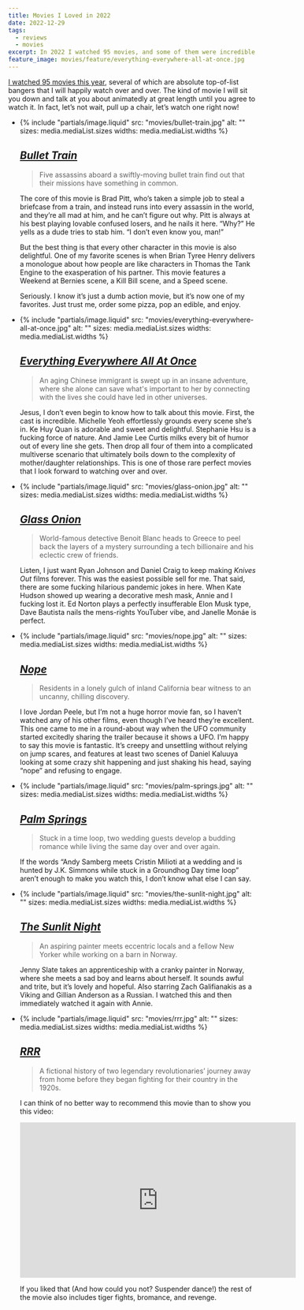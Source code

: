```yaml
---
title: Movies I Loved in 2022
date: 2022-12-29
tags:
  - reviews
  - movies
excerpt: In 2022 I watched 95 movies, and some of them were incredible. Let me tell you about them!
feature_image: movies/feature/everything-everywhere-all-at-once.jpg
---
```


[I watched 95 movies this year](https://letterboxd.com/spaceninja/year/2022/), several of which are absolute top-of-list bangers that I will happily watch over and over. The kind of movie I will sit you down and talk at you about animatedly at great length until you agree to watch it. In fact, let’s not wait, pull up a chair, let’s watch one right now!

<ul class="media-list">
<li class="media-list__item">
<div class="media-list__media">

{% include "partials/image.liquid"
  src: "movies/bullet-train.jpg"
  alt: ""
  sizes: media.mediaList.sizes
  widths: media.mediaList.widths
%}

</div>
<div class="media-list__content">

## [_Bullet Train_](https://www.imdb.com/title/tt12593682/)

> Five assassins aboard a swiftly-moving bullet train find out that their missions have something in common.

The core of this movie is Brad Pitt, who’s taken a simple job to steal a briefcase from a train, and instead runs into every assassin in the world, and they’re all mad at him, and he can’t figure out why. Pitt is always at his best playing lovable confused losers, and he nails it here. “Why?” He yells as a dude tries to stab him. “I don’t even know you, man!”

But the best thing is that every other character in this movie is also delightful. One of my favorite scenes is when Brian Tyree Henry delivers a monologue about how people are like characters in Thomas the Tank Engine to the exasperation of his partner. This movie features a Weekend at Bernies scene, a Kill Bill scene, and a Speed scene.

Seriously. I know it’s just a dumb action movie, but it’s now one of my favorites. Just trust me, order some pizza, pop an edible, and enjoy.

</div>
</li>
<li class="media-list__item">
<div class="media-list__media">

{% include "partials/image.liquid"
  src: "movies/everything-everywhere-all-at-once.jpg"
  alt: ""
  sizes: media.mediaList.sizes
  widths: media.mediaList.widths
%}

</div>
<div class="media-list__content">

## [_Everything Everywhere All At Once_](https://www.imdb.com/title/tt6710474/)

> An aging Chinese immigrant is swept up in an insane adventure, where she alone can save what's important to her by connecting with the lives she could have led in other universes.

Jesus, I don’t even begin to know how to talk about this movie. First, the cast is incredible. Michelle Yeoh effortlessly grounds every scene she’s in. Ke Huy Quan is adorable and sweet and delightful. Stephanie Hsu is a fucking force of nature. And Jamie Lee Curtis milks every bit of humor out of every line she gets. Then drop all four of them into a complicated multiverse scenario that ultimately boils down to the complexity of mother/daughter relationships. This is one of those rare perfect movies that I look forward to watching over and over.

</div>
</li>
<li class="media-list__item">
<div class="media-list__media">

{% include "partials/image.liquid"
  src: "movies/glass-onion.jpg"
  alt: ""
  sizes: media.mediaList.sizes
  widths: media.mediaList.widths
%}

</div>
<div class="media-list__content">

## [_Glass Onion_](https://www.imdb.com/title/tt11564570/)

> World-famous detective Benoit Blanc heads to Greece to peel back the layers of a mystery surrounding a tech billionaire and his eclectic crew of friends.

Listen, I just want Ryan Johnson and Daniel Craig to keep making _Knives Out_ films forever. This was the easiest possible sell for me. That said, there are some fucking hilarious pandemic jokes in here. When Kate Hudson showed up wearing a decorative mesh mask, Annie and I fucking lost it. Ed Norton plays a perfectly insufferable Elon Musk type, Dave Bautista nails the mens-rights YouTuber vibe, and Janelle Monáe is perfect.

</div>
</li>
<li class="media-list__item">
<div class="media-list__media">

{% include "partials/image.liquid"
  src: "movies/nope.jpg"
  alt: ""
  sizes: media.mediaList.sizes
  widths: media.mediaList.widths
%}

</div>
<div class="media-list__content">

## [_Nope_](https://www.imdb.com/title/tt10954984/)

> Residents in a lonely gulch of inland California bear witness to an uncanny, chilling discovery.

I love Jordan Peele, but I’m not a huge horror movie fan, so I haven’t watched any of his other films, even though I’ve heard they’re excellent. This one came to me in a round-about way when the UFO community started excitedly sharing the trailer because it shows a UFO. I’m happy to say this movie is fantastic. It’s creepy and unsettling without relying on jump scares, and features at least two scenes of Daniel Kaluuya looking at some crazy shit happening and just shaking his head, saying “nope” and refusing to engage.

</div>
</li>
<li class="media-list__item">
<div class="media-list__media">

{% include "partials/image.liquid"
  src: "movies/palm-springs.jpg"
  alt: ""
  sizes: media.mediaList.sizes
  widths: media.mediaList.widths
%}

</div>
<div class="media-list__content">

## [_Palm Springs_](https://www.imdb.com/title/tt9484998/)

> Stuck in a time loop, two wedding guests develop a budding romance while living the same day over and over again.

If the words “Andy Samberg meets Cristin Milioti at a wedding and is hunted by J.K. Simmons while stuck in a Groundhog Day time loop” aren’t enough to make you watch this, I don’t know what else I can say.

</div>
</li>
<li class="media-list__item">
<div class="media-list__media">

{% include "partials/image.liquid"
  src: "movies/the-sunlit-night.jpg"
  alt: ""
  sizes: media.mediaList.sizes
  widths: media.mediaList.widths
%}

</div>
<div class="media-list__content">

## [_The Sunlit Night_](https://www.imdb.com/title/tt8368394/)

> An aspiring painter meets eccentric locals and a fellow New Yorker while working on a barn in Norway.

Jenny Slate takes an apprenticeship with a cranky painter in Norway, where she meets a sad boy and learns about herself. It sounds awful and trite, but it’s lovely and hopeful. Also starring Zach Galifianakis as a Viking and Gillian Anderson as a Russian. I watched this and then immediately watched it again with Annie.

</div>
</li>
<li class="media-list__item">
<div class="media-list__media">

{% include "partials/image.liquid"
  src: "movies/rrr.jpg"
  alt: ""
  sizes: media.mediaList.sizes
  widths: media.mediaList.widths
%}

</div>
<div class="media-list__content">

## [_RRR_](https://www.imdb.com/title/tt8178634/)

> A fictional history of two legendary revolutionaries’ journey away from home before they began fighting for their country in the 1920s.

I can think of no better way to recommend this movie than to show you this video:

<iframe class="is-standard-width" width="560" height="315" src="https://www.youtube.com/embed/SbT3fKt80k8?si=CPlW3V1pBVKwzXfy" title="YouTube video player" frameborder="0" allow="accelerometer; autoplay; clipboard-write; encrypted-media; gyroscope; picture-in-picture; web-share" allowfullscreen></iframe>

If you liked that (And how could you not? Suspender dance!) the rest of the movie also includes tiger fights, bromance, and revenge.

</div>
</li>
</ul>
